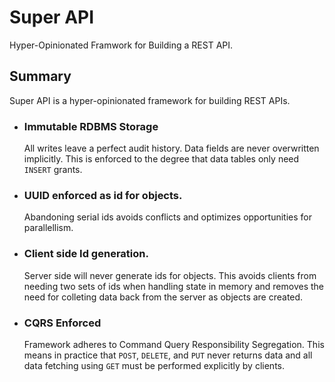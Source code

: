 # Super API

Hyper-Opinionated Framwork for Building a REST API.


## Summary

Super API is a hyper-opinionated framework for building REST APIs.

* ### Immutable RDBMS Storage

  All writes leave a perfect audit history. Data fields are never overwritten implicitly. 
  This is enforced to the degree that data tables only need `INSERT` grants.

* ### UUID enforced as id for objects.

  Abandoning serial ids avoids conflicts and optimizes opportunities for parallellism.
  
* ### Client side Id generation.
  
  Server side will never generate ids for objects. This avoids clients from needing two sets of ids 
  when handling state in memory and removes the need for colleting data back from the server as objects
  are created.

* ### CQRS Enforced
  
  Framework adheres to Command Query Responsibility Segregation. This means in practice that 
  `POST`, `DELETE`, and `PUT` never returns data and all data fetching using `GET` must be 
  performed explicitly by clients.
